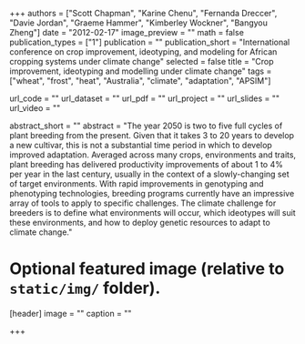+++
authors = ["Scott Chapman", "Karine Chenu", "Fernanda Dreccer", "Davie Jordan", "Graeme Hammer", "Kimberley Wockner", "Bangyou Zheng"] 
date = "2012-02-17"
image_preview = ""
math = false
publication_types = ["1"]
publication = ""
publication_short = "International conference on crop improvement, ideotyping, and modeling for African cropping systems under climate change"
selected = false
title = "Crop improvement, ideotyping and modelling under climate change"
tags = ["wheat", "frost", "heat", "Australia", "climate", "adaptation", "APSIM"]

url_code = ""
url_dataset = ""
url_pdf = ""
url_project = ""
url_slides = ""
url_video = ""

abstract_short = ""
abstract = "The year 2050 is two to five full cycles of plant breeding from the present. Given that it takes 3 to 20 years to develop a new cultivar, this is not a substantial time period in which to develop improved adaptation. Averaged across many crops, environments and traits, plant breeding has delivered productivity improvements of about 1 to 4% per year in the last century, usually in the context of a slowly-changing set of target environments. With rapid improvements in genotyping and phenotyping technologies, breeding programs currently have an impressive array of tools to apply to specific challenges. The climate challenge for breeders is to define what environments will occur, which ideotypes will suit these environments, and how to deploy genetic resources to adapt to climate change."


# Optional featured image (relative to `static/img/` folder).
[header]
image = ""
caption = ""

+++
